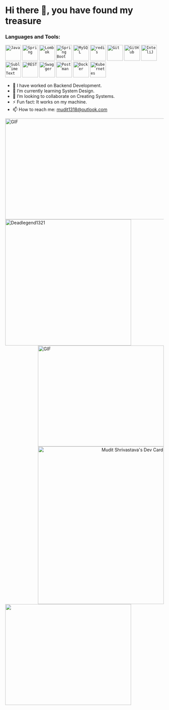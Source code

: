 # Hi there 👋, you have found my treasure 


<h3 align="left">Languages and Tools:</h3>
<p align="left">   <div >
	<code><img width="50" src="https://user-images.githubusercontent.com/25181517/117201156-9a724800-adec-11eb-9a9d-3cd0f67da4bc.png" alt="Java" title="Java"/></code>
	<code><img width="50" src="https://user-images.githubusercontent.com/25181517/117201470-f6d56780-adec-11eb-8f7c-e70e376cfd07.png" alt="Spring" title="Spring"/></code>
	<code><img width="50" src="https://user-images.githubusercontent.com/25181517/190229463-87fa862f-ccf0-48da-8023-940d287df610.png" alt="Lombok" title="Lombok"/></code>
	<code><img width="50" src="https://user-images.githubusercontent.com/25181517/183891303-41f257f8-6b3d-487c-aa56-c497b880d0fb.png" alt="Spring Boot" title="Spring Boot"/></code>
	<code><img width="50" src="https://user-images.githubusercontent.com/25181517/183896128-ec99105a-ec1a-4d85-b08b-1aa1620b2046.png" alt="MySQL" title="MySQL"/></code>
	<code><img width="50" src="https://user-images.githubusercontent.com/25181517/182884894-d3fa6ee0-f2b4-4960-9961-64740f533f2a.png" alt="redis" title="redis"/></code>
	<code><img width="50" src="https://user-images.githubusercontent.com/25181517/192108372-f71d70ac-7ae6-4c0d-8395-51d8870c2ef0.png" alt="Git" title="Git"/></code>
	<code><img width="50" src="https://user-images.githubusercontent.com/25181517/192108374-8da61ba1-99ec-41d7-80b8-fb2f7c0a4948.png" alt="GitHub" title="GitHub"/></code>
	<code><img width="50" src="https://user-images.githubusercontent.com/25181517/192108890-200809d1-439c-4e23-90d3-b090cf9a4eea.png" alt="InteliJ" title="InteliJ"/></code>
	<code><img width="50" src="https://user-images.githubusercontent.com/25181517/190887576-6653f877-8439-4521-82f3-403086ead892.png" alt="Sublime Text" title="Sublime Text"/></code>
	<code><img width="50" src="https://user-images.githubusercontent.com/25181517/192107858-fe19f043-c502-4009-8c47-476fc89718ad.png" alt="REST" title="REST"/></code>
	<code><img width="50" src="https://user-images.githubusercontent.com/25181517/186711335-a3729606-5a78-4496-9a36-06efcc74f800.png" alt="Swagger" title="Swagger"/></code>
	<code><img width="50" src="https://user-images.githubusercontent.com/25181517/192109061-e138ca71-337c-4019-8d42-4792fdaa7128.png" alt="Postman" title="Postman"/></code>
	<code><img width="50" src="https://user-images.githubusercontent.com/25181517/117207330-263ba280-adf4-11eb-9b97-0ac5b40bc3be.png" alt="Docker" title="Docker"/></code>
	<code><img width="50" src="https://user-images.githubusercontent.com/25181517/182534006-037f08b5-8e7b-4e5f-96b6-5d2a5558fa85.png" alt="Kubernetes" title="Kubernetes"/></code>
</div>
 <!-- <a href="https://developer.android.com" target="_blank">       <img src="https://www.vectorlogo.zone/logos/android/android-icon.svg"/>                               </a>   <a href="https://dart.dev" target="_blank"> <img src="https://www.vectorlogo.zone/logos/dartlang/dartlang-icon.svg" alt="dart" width="40" height="40"/>        </a>        <a href="https://flutter.dev" target="_blank"> <img src="https://www.vectorlogo.zone/logos/flutterio/flutterio-icon.svg" alt="flutter" width="40" height="40"/>       </a>                                          <a href="https://www.java.com" target="_blank"> <img src="https://www.vectorlogo.zone/logos/java/java-icon.svg"/>      </a>    <a href="https://kotlinlang.org" target="_blank"> <img src="https://www.vectorlogo.zone/logos/kotlinlang/kotlinlang-icon.svg" alt="kotlin" width="40" height="40"/>     -->
</p>


- 🔭 I have worked on Backend Development.
- 🌱 I’m currently learning System Design.
- 👯 I’m looking to collaborate on Creating Systems.
- ⚡ Fun fact: It works on my machine.
- 📫 How to reach me: mudit1318@outlook.com
 <img align="right" alt="GIF" src="https://github.com/Deadlegend1321/Uber-Driver/assets/51445048/833c6bd9-4df2-47c2-838c-4a22857bace2" width="600" height="320" />
  

 
 

    
    
 <p align="left"> <img src="https://github-readme-stats-sigma-five.vercel.app/api?username=Deadlegend1321&show_icons=true&amp;show=reviews,discussions_started,discussions_answered,prs_merged,prs_merged_percentage&cache_seconds=86400&theme=tokyonight" alt="Deadlegend1321" width="400" height="400" /> <img align="right" alt="GIF" src="https://github.com/Deadlegend1321/Uber-Driver/assets/51445048/07b60968-f636-4afa-8998-f0c7dc0f42cb" width="400" height="320" />
  
<!--<p align="left"> <img src="https://github.com/Deadlegend1321/Deadlegend1321/assets/51445048/39b61197-7521-4c23-bbe4-45086b9b920f" width="400" height="320"/> <img align="right" alt="GIF" src="https://github-readme-stats-sigma-five.vercel.app/api/top-langs/?username=Deadlegend1321" width="400" height="320" />-->



<p align="right"> <a href="https://app.daily.dev/Mudit1321"><img src="https://api.daily.dev/devcards/61b6854da6b54c1bb215917c479ed6aa.png?r=05h"  width="400" height="500" alt="Mudit Shrivastava's Dev Card"/> <img align="left" src="https://github.com/Deadlegend1321/Deadlegend1321/assets/51445048/39b61197-7521-4c23-bbe4-45086b9b920f" width="400" height="320"/><!--<<img align="left" alt="Readme Quotes" src="https://github-readme-stats.vercel.app/api/wakatime?username=DeadLegend" width="400" height="500" />    --> </a>
 
 
 
<!--
**Deadlegend1321/Deadlegend1321** is a ✨ _special_ ✨ repository because its `README.md` (this file) appears on your GitHub profile.
![Harlok's WakaTime stats](https://github-readme-stats.vercel.app/api/wakatime?username=DeadLegend)


- 🔭 I’m currently working on Flutter
- 🌱 I’m currently learning ...
- 👯 I’m looking to collaborate on ...
- 🤔 I’m looking for help with ...
- 💬 Ask me about ...
- 📫 How to reach me: ...
- 😄 Pronouns: ...
- ⚡ Fun fact: ...
-->
